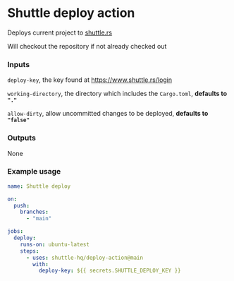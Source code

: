 # Shuttle deploy action

Deploys current project to [shuttle.rs](https://www.shuttle.rs)

Will checkout the repository if not already checked out

### Inputs

`deploy-key`, the key found at https://www.shuttle.rs/login

`working-directory`, the directory which includes the `Cargo.toml`, **defaults to `"."`**

`allow-dirty`, allow uncommitted changes to be deployed, **defaults to `"false"`**

### Outputs

None

### Example usage

```yml
name: Shuttle deploy

on:
  push:
    branches:
      - "main"

jobs:
  deploy:
    runs-on: ubuntu-latest
    steps:
      - uses: shuttle-hq/deploy-action@main
        with:
          deploy-key: ${{ secrets.SHUTTLE_DEPLOY_KEY }}
```